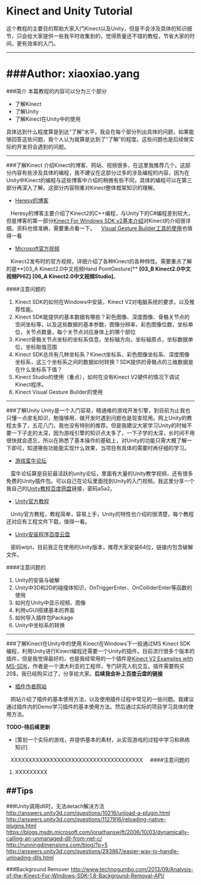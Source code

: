 Kinect and Unity Tutorial
====================================
这个教程的主要目的帮助大家入门Kinect以及Unity，但是不会涉及具体的知识细节，只会给大家提供一些我平时收集到的，觉得质量还不错的教程，节省大家的时间，更有效率的入门。
***********
###Author: xiaoxiao.yang
===================================

###简介
本篇教程的内容可以分为三个部分
* 了解Kinect
* 了解Unity
* 了解Kinect在Unity中的使用

具体达到什么程度算是到达“了解”水平，我会在每个部分列出具体的问题，如果能够回答这些问题，我个人认为就算是达到了“了解”的程度。这些问题也是后续做实际的开发将会遇到的问题。

-----------

###了解Kinect
介绍Kinect的博客、网站、视频很多，在这里我推荐几个。这部分内容有些涉及具体的编程，我不建议在这部分过多的涉及编程的内容，因为在Unity中Kinect的编程与这些博客中介绍的稍微有些不同，具体的编程可以在第三部分再深入了解。这部分内容侧重对Kinect整体框架知识的理解。
* [Heresy的博客](https://kheresy.wordpress.com/kinect-for-windows-v2-cpp-index/)

    Heresy的博客主要介绍了Kinect2的C++编程，与Unity下的C#编程差别较大，但是博客的第一部分[Kinect For Windows SDK v2基本介绍](https://kheresy.wordpress.com/2014/12/29/kinect-for-windows-sdk-v2-basic/)对Kinect的介绍很详细，资料也很准确，需要重点看一下。
    [Visual Gesture Builder工具的使用](https://kheresy.wordpress.com/2015/08/22/visual-gesture-builder-tool-part-1/)也值得一看
    
* [Microsoft官方视频](http://www.k4w.cn/news/2.html)

    Kinect2发布时的官方视频，详细介绍了各种Kinect的各种特性。需要重点了解的是**[03_A Kinect2.0中文视频Hand PointGesture]** **[03_B Kinect2.0中文视频PHIZ]** **[06_A Kinect2.0中文视频Studio]**。

####注意问题的
1. Kinect SDK的如何在Windows中安装，Kinect V2对电脑系统的要求，以及推荐性能。
2. Kinect SDK能提供的基本数据有哪些？彩色图像、深度图像、骨骼关节点的空间坐标等，以及这些数据的基本参数，图像分辨率，彩色图像位数，坐标单位，关节点数量，每个关节点对应身体上的哪个部位
3. Kinect骨骼关节点坐标的坐标系信息。坐标轴方向，坐标轴原点，坐标数据单位，坐标取值范围
4. Kinect SDK总共有几种坐标系？Kinect坐标系、彩色图像坐标系、深度图像坐标系，这三个坐标系之间的数据如何转换？SDK提供的骨骼点的三维数据是在什么坐标系下值？
5. Kinect Studio的使用（重点），如何在没有Kinect V2硬件的情况下调试Kinect程序。
6. Kinect Visual Gesture Builder的使用

-----------

###了解Unity
Unity是一个入门容易，精通难的游戏开发引擎，到目前为止我也只懂一点皮毛知识，勉强够用，做开发时遇到问题也是现查现用。网上Unity的教程太多了，五花八门，我也没有特别的推荐。但是我建议大家学习Unity的时候不要一下子走的太深，因为游戏引擎的知识点太多了，一下子学的太深，长时间不用很快就会遗忘，所以在熟悉了基本操作的基础上，对Unity的功能只需大概了解一下即可，知道哪些功能能实现什么效果，当项目有具体的需要时再仔细的学习。
* [游戏蛮牛论坛](http://www.manew.com/)

    蛮牛论坛算是目前最活跃的unity论坛，里面有大量的Unity教学视频，还有很多免费的Unity插件包。可以自己在论坛里面找到Unity的入门视频。我这里分享一个我自己的[Unity教程百度网盘](http://pan.baidu.com/s/1bpqt5uR)链接，密码a5a2。
    
* [Unity官方教程](https://unity3d.com/cn/learn)

    Unity官方教程，教程简单，容易上手，Unity的特性也介绍的很清楚，每个教程还对应有工程文件下载，值得一看。
    
* [Unity安装程序百度云盘](http://pan.baidu.com/s/1qYARHYO)

    密码wtpt，目前我正在使用的Unity版本，推荐大家安装64位，链接内包含破解文件。
    
####注意问题的
1. Unity的安装与破解
2. Unity中3D和2D的碰撞体知识，OnTriggerEnter、OnColliderEnter等函数的使用
3. 如何在Unity中显示视频、图像
4. 利用uGUI搭建基本的界面
5. 如何导入插件包Package
6. Unity中坐标系的转换

-----------

###了解Kinect在Unity中的使用
Kinect在Windows下一般通过MS Kinect SDK编程，利用Unity进行Kinect编程还需要一个Unity的插件。目前流行很多个版本的插件，但是我觉得最好的，也是我经常用的一个插件是[Kinect V2 Examples with MS-SDK](https://www.assetstore.unity3d.com/en/#!/content/18708)，作者是一个澳大利亚的工程师，专门研究人机交互。插件需要购买20$，我已经购买过了，分享给大家。**后续我会补上百度云盘的链接**
* [插件作者网站](https://rfilkov.com/2014/08/01/kinect-v2-with-ms-sdk/)

    网站介绍了插件的基本使用方法，以及使用插件过程中常见的一些问题。我建议通过插件内的Demo学习插件的基本使用方法。然后通过实际的项目学习具体的使用方法。
    
**TODO-待后续更新**
* [策划一个实际的游戏，并提供基本的素材，从实现游戏的过程中学习和熟练知识]

    XXXXXXXXXXXXXXXXXXXXXXXXXXXXXXXXXXXXX
    
####注意问题的
1. XXXXXXXXX



##Tips
-----------------------
###Unity调用dll时，无法detach解决方法
http://answers.unity3d.com/questions/10216/unload-a-plugin.html
http://answers.unity3d.com/questions/1127916/reloading-native-plugins.html
https://blogs.msdn.microsoft.com/jonathanswift/2006/10/03/dynamically-calling-an-unmanaged-dll-from-net-c/
http://runningdimensions.com/blog/?p=5
http://answers.unity3d.com/questions/293867/easier-way-to-handle-unloading-dlls.html

###Background Remover 
http://www.technogumbo.com/2013/09/Analysis-of-the-Kinect-For-Windows-SDK-1.8-Background-Removal-API/

